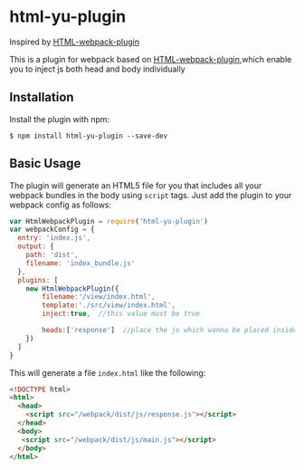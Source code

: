 html-yu-plugin
=================== 


Inspired by [HTML-webpack-plugin](https://github.com/ampedandwired/html-webpack-plugin)
  
This is a plugin for webpack based on [HTML-webpack-plugin](https://github.com/ampedandwired/html-webpack-plugin),which enable you to inject js both head and body individually


Installation
------------
Install the plugin with npm:
```shell
$ npm install html-yu-plugin --save-dev
```


Basic Usage
-----------

The plugin will generate an HTML5 file for you that includes all your webpack
bundles in the body using `script` tags. Just add the plugin to your webpack
config as follows:

```javascript
var HtmlWebpackPlugin = require('html-yu-plugin')
var webpackConfig = {
  entry: 'index.js',
  output: {
    path: 'dist',
    filename: 'index_bundle.js'
  },
  plugins: [
    new HtmlWebpackPlugin({           
        filename:'/view/index.html',  
        template:'./src/view/index.html', 
        inject:true,  //this value must be true

        heads:['response']  //place the js which wanna be placed inside head tag
    })
  ]
}
```

This will generate a file `index.html` like the following:
```html
<!DOCTYPE html>
<html>
  <head>
    <script src="/webpack/dist/js/response.js"></script>
  </head>
  <body>
   <script src="/webpack/dist/js/main.js"></script>
  </body>
</html>
